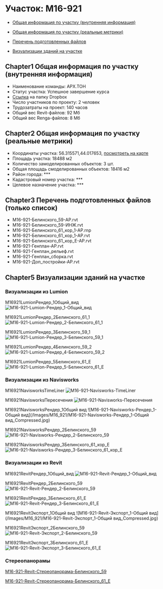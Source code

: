 # Участок: M16-921

* [Общая информация по участку (внутренняя информация)](#Chapter1)

* [Общая информация по участку (реальные метрики)](#Chapter2)

* [Перечень подготовленных файлов](#Chapter3)

* [Визуализации зданий на участке](#Chapter5)

## <a id="test">Chapter1</a> Общая информация по участку (внутренняя информация)
+ Наименование команды: АРХ.ТОН
+ Статус участка: Успешное завершение курса
+ [Ссылка](https://www.dropbox.com/sh/wvvgv1nw1iqred9/AAC40wOndjlGd2OpswyZU1vZa/M16_921?dl=0) на папку Dropbox
+ Число участников по проекту: 2 человек
+ Трудозатраты на проект: 140 часов
+ Общий вес Revit-файлов: 92 Мб
+ Общий вес Renga-файлов: 8 Мб
## <a id="test">Chapter2</a> Общая информация по участку (реальные метрики)
+ Координаты участка: 56.315571,44.017653, [посмотреть на карте](https://yandex.ru/maps/47/nizhny-novgorod/?ll=56.315571%2C44.017653&z=19)
+ Площадь участка: 18488 м2
+ Количество замоделированных объектов: 3 шт.
+ Общая площадь смоделированных объектов: 18416 м2
+ Район города: *** 
+ Кадастровый номер участка: *** 
+ Целевое назначение участка: *** 
## <a id="test">Chapter3</a> Перечень подготовленных файлов (только список)
+ M16-921-Белинского_59-АР.rvt
+ M16-921-Белинского_59-ИНЖ.rvt
+ M16-921-Белинского_61_кор_1-АР.rnp
+ M16-921-Белинского_61_кор_1-АР.rvt
+ M16-921-Белинского_61_кор_Е-АР.rvt
+ M16-921-Генплан-АР.rvt
+ M16-921-Генплан_рельеф.rvt
+ M16-921-Генплан_сборка.rvt
+ M16-921-Доп_постройки-АР.rvt
## <a id="test">Chapter5</a> Визуализации зданий на участке
### Визуализации из Lumion
M16921LumionРендер_1Общий_вид
![M16-921-Lumion-Рендер_1-Общий_вид](/Images/M16_921/M16-921-Lumion-Рендер_1-Общий_вид_Compressed.jpg)

M16921LumionРендер_2Белинского_61_1
![M16-921-Lumion-Рендер_2-Белинского_61_1](/Images/M16_921/M16-921-Lumion-Рендер_2-Белинского_61_1_Compressed.jpg)

M16921LumionРендер_3Белинского_59_1
![M16-921-Lumion-Рендер_3-Белинского_59_1](/Images/M16_921/M16-921-Lumion-Рендер_3-Белинского_59_1_Compressed.jpg)

M16921LumionРендер_4Белинского_59_2
![M16-921-Lumion-Рендер_4-Белинского_59_2](/Images/M16_921/M16-921-Lumion-Рендер_4-Белинского_59_2_Compressed.jpg)

M16921LumionРендер_5Белинского_61_Е
![M16-921-Lumion-Рендер_5-Белинского_61_Е](/Images/M16_921/M16-921-Lumion-Рендер_5-Белинского_61_Е_Compressed.jpg)

### Визуализации из Navisworks
M16921NavisworksTimeLiner
![M16-921-Navisworks-TimeLiner](/Images/M16_921/M16-921-Navisworks-TimeLiner_Compressed.jpg)

M16921NavisworksПересечения
![M16-921-Navisworks-Пересечения](/Images/M16_921/M16-921-Navisworks-Пересечения_Compressed.jpg)

M16921NavisworksРендер_1Общий вид
![M16-921-Navisworks-Рендер_1-Общий вид](/Images/M16_921/M16-921-Navisworks-Рендер_1-Общий вид_Compressed.jpg)

M16921NavisworksРендер_2Белинского_59
![M16-921-Navisworks-Рендер_2-Белинского_59](/Images/M16_921/M16-921-Navisworks-Рендер_2-Белинского_59_Compressed.jpg)

M16921NavisworksРендер_3Белинского_61_кор_Е
![M16-921-Navisworks-Рендер_3-Белинского_61_кор_Е](/Images/M16_921/M16-921-Navisworks-Рендер_3-Белинского_61_кор_Е_Compressed.jpg)

### Визуализации из Revit
M16921RevitРендер_1Общий_вид
![M16-921-Revit-Рендер_1-Общий_вид](/Images/M16_921/M16-921-Revit-Рендер_1-Общий_вид_Compressed.jpg)

M16921RevitРендер_2Белинского_59
![M16-921-Revit-Рендер_2-Белинского_59](/Images/M16_921/M16-921-Revit-Рендер_2-Белинского_59_Compressed.jpg)

M16921RevitРендер_3Белинского_61_Е
![M16-921-Revit-Рендер_3-Белинского_61_Е](/Images/M16_921/M16-921-Revit-Рендер_3-Белинского_61_Е_Compressed.jpg)

M16921RevitЭкспорт_1Общий вид
![M16-921-Revit-Экспорт_1-Общий вид](/Images/M16_921/M16-921-Revit-Экспорт_1-Общий вид_Compressed.jpg)

M16921RevitЭкспорт_2Белинского_59
![M16-921-Revit-Экспорт_2-Белинского_59](/Images/M16_921/M16-921-Revit-Экспорт_2-Белинского_59_Compressed.jpg)

M16921RevitЭкспорт_3Белинского_61_Е
![M16-921-Revit-Экспорт_3-Белинского_61_Е](/Images/M16_921/M16-921-Revit-Экспорт_3-Белинского_61_Е_Compressed.jpg)

### Стереопанорамы
[M16-921-Revit-Стереопанорама-Белинского_59](https://pano.autodesk.com/pano.html?url=jpgs/28e7a10d-8cb2-40c6-b328-30a7eb71ef23&version=2)

[M16-921-Revit-Стереопанорама-Белинского_61_Е](https://pano.autodesk.com/pano.html?url=jpgs/efcaf541-f230-4556-8811-30beab43a339&version=2)


